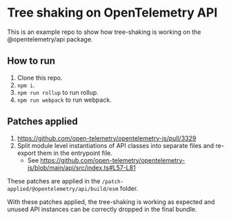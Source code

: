 # Tree shaking on OpenTelemetry API

This is an example repo to show how tree-shaking is working on the
@opentelemetry/api package.

## How to run

1. Clone this repo.
2. `npm i`.
3. `npm run rollup` to run rollup.
4. `npm run webpack` to run webpack.

## Patches applied

1. https://github.com/open-telemetry/opentelemetry-js/pull/3329
2. Split module level instantiations of API classes into separate files and
   re-export them in the entrypoint file.
   - See https://github.com/open-telemetry/opentelemetry-js/blob/main/api/src/index.ts#L57-L81

These patches are applied in the `/patch-applied/@opentelemetry/api/build/esm` folder.

With these patches applied, the tree-shaking is working as expected and unused API instances can be
correctly dropped in the final bundle.

